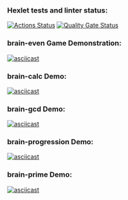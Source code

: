 ### Hexlet tests and linter status:
[![Actions Status](https://github.com/RomanVetrov/python-project-49/actions/workflows/hexlet-check.yml/badge.svg)](https://github.com/RomanVetrov/python-project-49/actions)
[![Quality Gate Status](https://sonarcloud.io/api/project_badges/measure?project=RomanVetrov_python-project-49&metric=alert_status)](https://sonarcloud.io/summary/new_code?id=RomanVetrov_python-project-49)

### brain-even Game Demonstration:
[![asciicast](https://asciinema.org/a/boT5JHUGYEjhzKNlRY39mLTY7.svg)](https://asciinema.org/a/boT5JHUGYEjhzKNlRY39mLTY7)

### brain-calc Demo:
[![asciicast](https://asciinema.org/a/cITxXVOnlQYNxwjCtxHLAPQTW.svg)](https://asciinema.org/a/cITxXVOnlQYNxwjCtxHLAPQTW)

### brain-gcd Demo:
[![asciicast](https://asciinema.org/a/i1qNwxogYDlY1bIkSlybNpts5.svg)](https://asciinema.org/a/i1qNwxogYDlY1bIkSlybNpts5)

### brain-progression Demo:
[![asciicast](https://asciinema.org/a/hWbN3yNhPUnaThjf6VDn2Gg1F.svg)](https://asciinema.org/a/hWbN3yNhPUnaThjf6VDn2Gg1F)

### brain-prime Demo:
[![asciicast](https://asciinema.org/a/LXvfLq4iBrx6AkryY77XekeQk.svg)](https://asciinema.org/a/LXvfLq4iBrx6AkryY77XekeQk)
